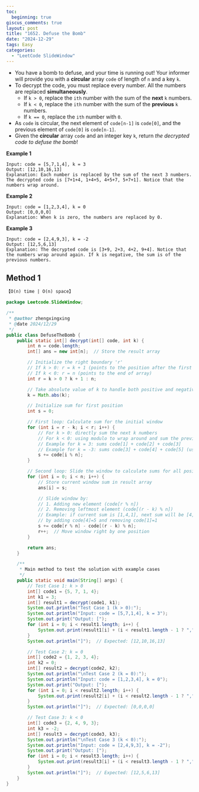 ```yaml
---
toc:
  beginning: true
giscus_comments: true
layout: post
title: "1652. Defuse the Bomb"
date: "2024-12-29"
tags: Easy
categories:
  - "LeetCode SlideWindow"
---
```



- You have a bomb to defuse, and your time is running out! Your informer will provide you with a **circular** array `code` of length of `n` and a key `k`.
- To decrypt the code, you must replace every number. All the numbers are replaced **simultaneously**.
  - If `k > 0`, replace the `ith` number with the sum of the **next** `k` numbers.
  - If `k < 0`, replace the `ith` number with the sum of the **previous** `k` numbers.
  - If `k == 0`, replace the `ith` number with `0`.
- As `code` is circular, the next element of `code[n-1]` is `code[0]`, and the previous element of `code[0]` is `code[n-1]`.
- Given the **circular** array `code` and an integer key `k`, return *the decrypted code to defuse the bomb*!

**Example 1**

```
Input: code = [5,7,1,4], k = 3
Output: [12,10,16,13]
Explanation: Each number is replaced by the sum of the next 3 numbers. The decrypted code is [7+1+4, 1+4+5, 4+5+7, 5+7+1]. Notice that the numbers wrap around.
```

**Example 2**

```
Input: code = [1,2,3,4], k = 0
Output: [0,0,0,0]
Explanation: When k is zero, the numbers are replaced by 0. 
```

**Example 3**

```
Input: code = [2,4,9,3], k = -2
Output: [12,5,6,13]
Explanation: The decrypted code is [3+9, 2+3, 4+2, 9+4]. Notice that the numbers wrap around again. If k is negative, the sum is of the previous numbers.
```

## Method 1

```tex
【O(n) time | O(n) space】
```

```java
package Leetcode.SlideWindow;

/**
 * @author zhengxingxing
 * @date 2024/12/29
 */
public class DefuseTheBomb {
    public static int[] decrypt(int[] code, int k) {
        int n = code.length;
        int[] ans = new int[n];  // Store the result array

        // Initialize the right boundary 'r'
        // If k > 0: r = k + 1 (points to the position after the first window)
        // If k < 0: r = n (points to the end of array)
        int r = k > 0 ? k + 1 : n;

        // Take absolute value of k to handle both positive and negative cases uniformly
        k = Math.abs(k);

        // Initialize sum for first position
        int s = 0;

        // First loop: Calculate sum for the initial window
        for (int i = r - k; i < r; i++) {
            // For k > 0: directly sum the next k numbers
            // For k < 0: using modulo to wrap around and sum the previous k numbers
            // Example for k = 3: sums code[1] + code[2] + code[3]
            // Example for k = -3: sums code[3] + code[4] + code[5] (using i % n)
            s += code[i % n];
        }

        // Second loop: Slide the window to calculate sums for all positions
        for (int i = 0; i < n; i++) {
            // Store current window sum in result array
            ans[i] = s;

            // Slide window by:
            // 1. Adding new element (code[r % n])
            // 2. Removing leftmost element (code[(r - k) % n])
            // Example: if current sum is [1,4,1], next sum will be [4,1,5]
            // by adding code[4]=5 and removing code[1]=1
            s += code[r % n] - code[(r - k) % n];
            r++;  // Move window right by one position
        }

        return ans;
    }

    /**
     * Main method to test the solution with example cases
     */
    public static void main(String[] args) {
        // Test Case 1: k > 0
        int[] code1 = {5, 7, 1, 4};
        int k1 = 3;
        int[] result1 = decrypt(code1, k1);
        System.out.println("Test Case 1 (k > 0):");
        System.out.println("Input: code = [5,7,1,4], k = 3");
        System.out.print("Output: [");
        for (int i = 0; i < result1.length; i++) {
            System.out.print(result1[i] + (i < result1.length - 1 ? "," : ""));
        }
        System.out.println("]");  // Expected: [12,10,16,13]

        // Test Case 2: k = 0
        int[] code2 = {1, 2, 3, 4};
        int k2 = 0;
        int[] result2 = decrypt(code2, k2);
        System.out.println("\nTest Case 2 (k = 0):");
        System.out.println("Input: code = [1,2,3,4], k = 0");
        System.out.print("Output: [");
        for (int i = 0; i < result2.length; i++) {
            System.out.print(result2[i] + (i < result2.length - 1 ? "," : ""));
        }
        System.out.println("]");  // Expected: [0,0,0,0]

        // Test Case 3: k < 0
        int[] code3 = {2, 4, 9, 3};
        int k3 = -2;
        int[] result3 = decrypt(code3, k3);
        System.out.println("\nTest Case 3 (k < 0):");
        System.out.println("Input: code = [2,4,9,3], k = -2");
        System.out.print("Output: [");
        for (int i = 0; i < result3.length; i++) {
            System.out.print(result3[i] + (i < result3.length - 1 ? "," : ""));
        }
        System.out.println("]");  // Expected: [12,5,6,13]
    }
}

```





